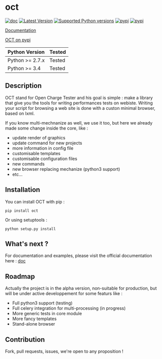 oct
===
[![doc](https://readthedocs.org/projects/oct/badge/?version=latest)](http://oct.readthedocs.org/en/latest/)
[![Latest Version](https://pypip.in/version/oct/badge.svg?style=flat)](https://pypi.python.org/pypi/oct/)
[![Supported Python versions](https://pypip.in/py_versions/oct/badge.svg?style=flat)](https://pypi.python.org/pypi/oct/)
[![pypi](https://pypip.in/status/oct/badge.svg?style=flat)](https://pypi.python.org/pypi/oct/)
[![pypi](https://pypip.in/license/oct/badge.svg?style=flat)](https://pypi.python.org/pypi/oct/)

[Documentation](http://oct.readthedocs.org/en/latest/)

[OCT on pypi](https://pypi.python.org/pypi/oct)

Python Version | Tested |
-------------- | -------|
Python >= 2.7.x|Tested|
Python >= 3.4|Tested|

Description
-----------
OCT stand for Open Charge Tester and his goal is simple : make a library that give you the tools for writing performances tests on webiste.
Writing your script for browsing a web site is done with a custon minimal browser, based on lxml.

If you know multi-mechnanize as well, we use it too, but here we already made some change inside the core, like :
* update render of graphics
* update command for new projects
* more information in config file
* customisable templates
* customisable configuration files
* new commands
* new browser replacing mechanize (python3 support)
* etc...

Installation
------------
You can install OCT with pip :

`pip install oct`

Or using setuptools :

`python setup.py install`

What's next ?
-------------


For documentation and examples, please visit the official documentation here : [doc](http://oct.readthedocs.org/en/latest/)

Roadmap
-------

Actually the project is in the alpha version, non-suitable for production, but will be under active developpement for some featurs like :
* Full python3 support (testing)
* Full celery integration for multi-processing (in progress)
* More generic tests in core module
* More fancy templates
* Stand-alone browser

Contribution
------------

Fork, pull requests, issues, we're open to any proposition !
